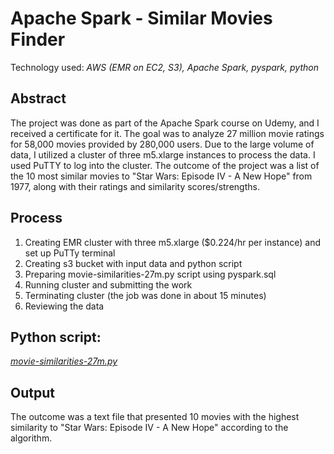 # Apache Spark - Similar Movies Finder

Technology used: *AWS (EMR on EC2, S3), Apache Spark, pyspark, python*

## Abstract

The project was done as part of the Apache Spark course on Udemy, and I received a certificate for it. The goal was to analyze 27 million movie ratings for 58,000 movies provided by 280,000 users. Due to the large volume of data, I utilized a cluster of three m5.xlarge instances to process the data. I used PuTTY to log into the cluster. The outcome of the project was a list of the 10 most similar movies to "Star Wars: Episode IV - A New Hope" from 1977, along with their ratings and similarity scores/strengths.

## Process

1. Creating EMR cluster with three m5.xlarge ($0.224/hr per instance) and set up PuTTy terminal
2. Creating s3 bucket with input data and python script
3. Preparing movie-similarities-27m.py script using pyspark.sql
4. Running cluster and submitting the work
5. Terminating cluster (the job was done in about 15 minutes)
6. Reviewing the data


## Python script:

[*movie-similarities-27m.py*](https://github.com/lucjankonopka/spark-movielens/blob/main/movie-similarities-27m.py)

## Output

The outcome was a text file that presented 10 movies with the highest similarity to "Star Wars: Episode IV - A New Hope" according to the algorithm.
